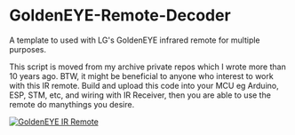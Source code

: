 # GoldenEYE-Remote-Decoder
A template to used with LG's GoldenEYE infrared remote for multiple purposes. 

This script is moved from my archive private repos which I wrote more than 10 years ago. BTW, it might be beneficial to anyone who interest to work with this IR remote. Build and upload this code into your MCU eg Arduino, ESP, STM, etc, and wiring with IR Receiver, then you are able to use the remote do manythings you desire.

[![GoldenEYE IR Remote](https://i.ebayimg.com/images/g/CwgAAOSwpepitYYo/s-l1600.webp)](https://i.ebayimg.com/images/g/CwgAAOSwpepitYYo/s-l1600.webp)
